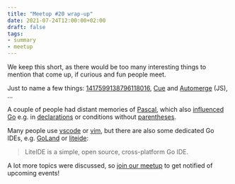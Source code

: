 ```yaml
---
title: "Meetup #20 wrap-up"
date: 2021-07-24T12:00:00+02:00
draft: false
tags:
- summary
- meetup
---
```


We keep this short, as there would be too many interesting things to mention that come up, if curious and fun people meet.

Just to name a few things:
[1417599138796118016](https://twitter.com/embano1/status/1417599138796118016),
[Cue](https://cuelang.org/) and [Automerge](https://github.com/automerge/automerge) (JS), ...

A couple of people had distant memories of
[Pascal](https://en.wikipedia.org/wiki/Turbo_Pascal), which also [influenced
Go](https://golang.org/doc/faq#ancestors) e.g. in
[declarations](https://wiki.freepascal.org/Variable#declaration) or conditions
without [parentheses](https://wiki.freepascal.org/IF).

Many people use [vscode](https://code.visualstudio.com/docs/languages/go) or
[vim](https://github.com/fatih/vim-go), but there are also some dedicated Go
IDEs, e.g. [GoLand](https://www.jetbrains.com/go/) or [liteide](https://github.com/visualfc/liteide):

> LiteIDE is a simple, open source, cross-platform Go IDE.

A lot more topics were discussed, so [join our
meetup](https://www.meetup.com/Leipzig-Golang) to get notified of upcoming
events!

